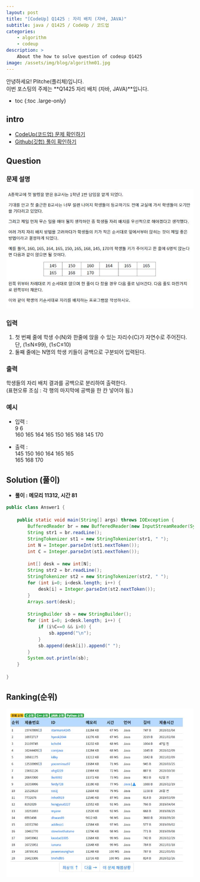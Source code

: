 ```yaml
---
layout: post
title: "[CodeUp] Q1425 : 자리 배치 (자바, JAVA)"
subtitle: java / Q1425 / CodeUp / 코드업
categories:
    - algorithm
    - codeup
description: >
    About the how to solve question of codeup Q1425
image: /assets/img/blog/algorithm01.jpg
---
```


안녕하세요! Plitche(플리체)입니다.  
이번 포스팅의 주제는 **Q1425 자리 배치 (자바, JAVA)**입니다.

* toc
{:toc .large-only}

## intro
* [CodeUp(코드업) 문제 확인하기](https://codeup.kr/problem.php?id=1425)  
* [Github(깃헙) 풀이 확인하기](https://github.com/plitche/CodeUp_Solution/tree/master/Q1301~Q1400/Q1425)  

## Question
### 문제 설명
![](/assets/post/codeup/Q1400~Q1499/20211017/01.JPG)  

### 입력
1. 첫 번째 줄에 학생 수(N)와 한줄에 앉을 수 있는 자리수(C)가 자연수로 주어진다. 단, (1≤N≤99), (1≤C≤10)  
2. 둘째 줄에는 N명의 학생 키들이 공백으로 구분되어 입력된다.  

### 출력
학생들의 자리 배치 결과를 공백으로 분리하여 출력한다.  
(표현오류 조심 : 각 행의 마지막에 공백을 한 칸 넣어야 됨.)  

### 예시
* 입력 :  
9 6  
160 165 164 165 150 165 168 145 170  

* 출력 :  
145 150 160 164 165 165  
165 168 170  

## Solution (풀이)
* **풀이 : 메모리 11312, 시간 81**  

```java
public class Answer1 {
	
    public static void main(String[] args) throws IOException {
        BufferedReader br = new BufferedReader(new InputStreamReader(System.in));
        String str1 = br.readLine();
        StringTokenizer st1 = new StringTokenizer(str1, " ");
        int N = Integer.parseInt(st1.nextToken());
        int C = Integer.parseInt(st1.nextToken());

        int[] desk = new int[N];
        String str2 = br.readLine();
        StringTokenizer st2 = new StringTokenizer(str2, " ");
        for (int i=0; i<desk.length; i++) {
            desk[i] = Integer.parseInt(st2.nextToken());
        }
        Arrays.sort(desk);

        StringBuilder sb = new StringBuilder();
        for (int i=0; i<desk.length; i++) {
            if (i%C==0 && i>0) {
                sb.append("\n");
            }
            sb.append(desk[i]).append(" ");
        }
        System.out.println(sb);
    }
    	 
}
```  

## Ranking(순위)
![](/assets/post/codeup/Q1400~Q1499/20211017/03.JPG)  